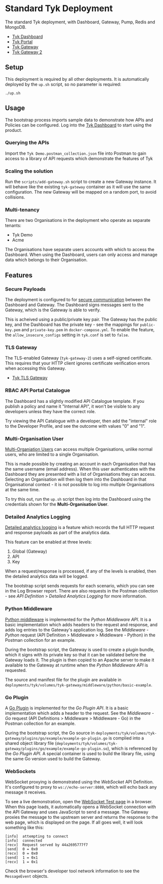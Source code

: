 # Standard Tyk Deployment

The standard Tyk deployment, with Dashboard, Gateway, Pump, Redis and MongoDB.

- [Tyk Dashboard](http://tyk-dashboard.localhost:3000)
- [Tyk Portal](http://tyk-portal.localhost:3000/portal)
- [Tyk Gateway](http://tyk-gateway.localhost:8080/basic-open-api/get)
- [Tyk Gateway 2](https://tyk-gateway-2.localhost:8081/basic-open-api/get)

## Setup

This deployment is required by all other deployments. It is automatically deployed by the `up.sh` script, so no parameter is required:

```
./up.sh
```

## Usage

The bootstrap process imports sample data to demonstrate how APIs and Policies can be configured. Log into the [Tyk Dashboard](http://tyk-dashboard.localhost:3000) to start using the product.

### Querying the APIs

Import the `Tyk Demo.postman_collection.json` file into Postman to gain access to a library of API requests which demonstrate the features of Tyk

### Scaling the solution

Run the `scripts/add-gateway.sh` script to create a new Gateway instance. It will behave like the existing `tyk-gateway` container as it will use the same configuration. The new Gateway will be mapped on a random port, to avoid collisions.

### Multi-tenancy

There are two Organisations in the deployment who operate as separate tenants:

- Tyk Demo
- Acme

The Organisations have separate users accounts with which to access the Dashboard. When using the Dashboard, users can only access and manage data which belongs to their Organisation.

## Features

### Secure Payloads

The deployment is configured to for [secure communication](https://tyk.io/docs/tyk-configuration-reference/securing-system-payloads/) between the Dashboard and Gateway. The Dashboard signs messages sent to the Gateway, which is the Gateway is able to verify.

This is acheived using a public/private key pair. The Gateway has the public key, and the Dashboard has the private key - see the mappings for `public-key.pem` and `private-key.pem` in `docker-compose.yml`. To enable the feature, the `allow_insecure_configs` setting in `tyk.conf` is set to `false`.

### TLS Gateway

The TLS-enabled Gateway (`tyk-gateway-2`) uses a self-signed certificate. This requires that your HTTP client ignores certificate verification errors when accessing this Gateway.

- [Tyk TLS Gateway](https://tyk-gateway-2.localhost:8081/basic-open-api/get)

### RBAC API Portal Catalogue

The Dashboard has a slightly modified API Catalogue template.  If you publish a policy and name it "Internal API", it won't be visible to any developers unless they have the correct role.

Try viewing the API Catalogue with a developer, then add the "internal" role to the Developer Profile, and see the outcome with values "0" and "1".

### Multi-Organisation User

[Multi-Organiation Users](https://tyk.io/docs/release-notes/version-2.8/#multi-organisation-users) can access multiple Organisations, unlike normal users, who are limited to a single Organisation.

This is made possible by creating an account in each Organisation that has the same username (email address). When this user authenticates with the Dashboard they are presented with a list of Organisations they can access. Selecting an Organisation will then log them into the Dashboard in that Organisational context - it is not possible to log into multiple Organisations at the same time.

To try this out, run the `up.sh` script then log into the Dashboard using the credentials shown for the **Multi-Organisation User**.

### Detailed Analytics Logging

[Detailed analytics logging](https://tyk.io/docs/analytics-and-reporting/useful-debug-modes/#enabling-detailed-logging) is a feature which records the full HTTP request and response payloads as part of the analytics data.

This feature can be enabled at three levels:

1. Global (Gateway)
2. API
3. Key

When a request/response is processed, if any of the levels is enabled, then the detailed analytics data will be logged.

The bootstrap script sends requests for each scenario, which you can see in the Log Browser report. There are also requests in the Postman collection - see *API Definition* > *Detailed Analytics Logging* for more information.

### Python Middleware

[Python middleware](https://tyk.io/docs/plugins/supported-languages/rich-plugins/python/python/) is implemented for the *Python Middleware API*. It is a basic implementation which adds headers to the request and response, and adds log entries to the Gateway's application log. See the *Middleware - Python* request (API Definition > Middleware > Middleware - Python) in the Postman collection for an example.

During the bootstrap script, the Gateway is used to create a plugin bundle, which it signs with its private key so that it can be validated before the Gateway loads it. The plugin is then copied to an Apache server to make it available to the Gateway at runtime when the *Python Middleware API* is requested.

The source and manifest file for the plugin are available in `deployments/tyk/volumes/tyk-gateway/middleware/python/basic-example`.

### Go Plugin

A [Go Plugin](https://tyk.io/docs/plugins/supported-languages/golang/) is implemented for the *Go Plugin API*. It is a basic implementation which adds a header to the request. See the *Middleware - Go* request (API Definitions > Middleware > Middleware - Go) in the Postman collection for an example.

During the bootstrap script, the Go source in `deployments/tyk/volumes/tyk-gateway/plugins/go/example/example-go-plugin.go` is complied into a shared object library file (`deployments/tyk/volumes/tyk-gateway/plugins/go/example/example-go-plugin.so`), which is referenced by the *Go Plugin API*. A special container is used to build the library file, using the same Go version used to build the Gateway.

### WebSockets

WebSocket proxying is demonstrated using the *WebSocket* API Definition. It's configured to proxy to `ws://echo-server:8080`, which will echo back any message it receives.

To see a live demonstration, open the [WebSocket Test page](http://websocket.localhost:8080/.ws) in a browser. When this page loads, it automatically opens a WebSocket connection with the API Gateway and uses JavaScript to send a message. The Gateway proxies the message to the upstream server and returns the response to the web page, which is displayed on the page. If all goes well, it will look something like this:

```
[info]  attempting to connect
[info]  connected
[recv]  Request served by 44a2695777f7
[send]  0 = 0x0
[recv]  0 = 0x0
[send]  1 = 0x1
[recv]  1 = 0x1
```

Check the browser's developer tool network information to see the `MessageEvent` objects.

